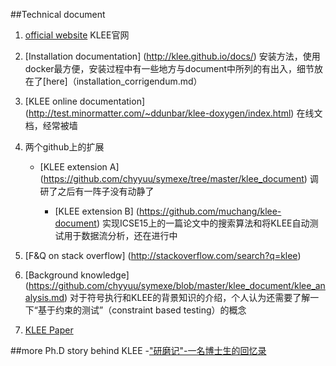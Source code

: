 
##Technical document
1. [official website](http://klee.github.io/) 
   KLEE官网
    
2. [Installation documentation]  (http://klee.github.io/docs/) 安装方法，使用docker最方便，安装过程中有一些地方与document中所列的有出入，细节放在了[here]（installation_corrigendum.md）

3. [KLEE online documentation] 
	(http://test.minormatter.com/~ddunbar/klee-doxygen/index.html)
在线文档，经常被墙

4. 两个github上的扩展
	* [KLEE extension A] (https://github.com/chyyuu/symexe/tree/master/klee_document)
调研了之后有一阵子没有动静了
   
    	* [KLEE extension B] (https://github.com/muchang/klee-document)
实现ICSE15上的一篇论文中的搜索算法和将KLEE自动测试用于数据流分析，还在进行中
	
5. [F&Q on stack overflow] 
	(http://stackoverflow.com/search?q=klee)

6. [Background knowledge] 
	(https://github.com/chyyuu/symexe/blob/master/klee_document/klee_analysis.md)
对于符号执行和KLEE的背景知识的介绍，个人认为还需要了解一下“基于约束的测试”（constraint based testing）的概念

7. [KLEE Paper](http://llvm.org/pubs/2008-12-OSDI-KLEE.html)
	
##more
Ph.D story behind KLEE
	-["研磨记"-一名博士生的回忆录](https://read.douban.com/reader/ebook/6056669/)
